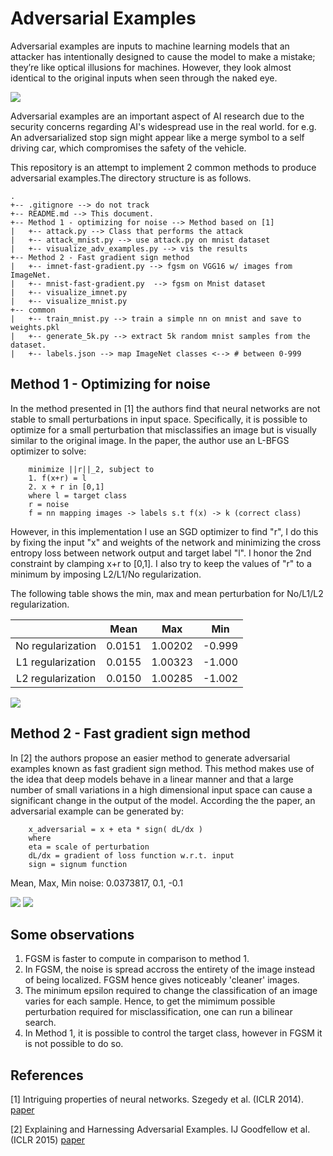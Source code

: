 # Adversarial Examples

Adversarial examples are inputs to machine learning models that an attacker has intentionally designed to cause the model to make a mistake; they’re like optical illusions for machines. However, they look almost identical to the original inputs when seen through the naked eye. 

![](https://blog.openai.com/content/images/2017/02/adversarial_img_1.png)

Adversarial examples are an important aspect of AI research due to the security concerns regarding AI's widespread use in the real world. for e.g. An adversarialized stop sign might appear like a merge symbol to a self driving car, which compromises the safety of the vehicle.

This repository is an attempt to implement 2 common methods to produce adversarial examples.The directory structure is as follows. 

```
.
+-- .gitignore --> do not track
+-- README.md --> This document.
+-- Method 1 - optimizing for noise --> Method based on [1] 
|   +-- attack.py --> Class that performs the attack
|   +-- attack_mnist.py --> use attack.py on mnist dataset
|   +-- visualize_adv_examples.py --> vis the results
+-- Method 2 - Fast gradient sign method
|   +-- imnet-fast-gradient.py --> fgsm on VGG16 w/ images from ImageNet. 
|   +-- mnist-fast-gradient.py  --> fgsm on Mnist dataset
|   +-- visualize_imnet.py 
|   +-- visualize_mnist.py
+-- common
|   +-- train_mnist.py --> train a simple nn on mnist and save to weights.pkl
|   +-- generate_5k.py --> extract 5k random mnist samples from the dataset. 
|   +-- labels.json --> map ImageNet classes <--> # between 0-999
```

## Method 1 - Optimizing for noise

In the method presented in [1] the authors find that neural networks are not stable to small perturbations in input space. Specifically, it is possible to optimize for a small perturbation that misclassifies an image but is visually similar to the original image. 
In the paper, the author use an L-BFGS optimizer to solve:

```
    minimize ||r||_2, subject to
    1. f(x+r) = l
    2. x + r in [0,1] 
    where l = target class
    r = noise 
    f = nn mapping images -> labels s.t f(x) -> k (correct class) 
```

However, in this implementation I use an SGD optimizer to find "r", I do this by fixing the input "x" and weights of the network and minimizing the cross entropy loss between network output and target label "l". 
I honor the 2nd constraint by clamping x+r to [0,1]. I also try to keep the values of "r" to a minimum by imposing L2/L1/No regularization. 

The following table shows the min, max and mean perturbation for No/L1/L2 regularization.

|                   |  Mean  |   Max   |   Min  |
|:-----------------:|:------:|:-------:|:------:|
| No regularization | 0.0151 | 1.00202 | -0.999 |
| L1 regularization | 0.0155 | 1.00323 | -1.000 |
| L2 regularization | 0.0150 | 1.00285 | -1.002 |

![](images/mnist_paper_1.png)

## Method 2 - Fast gradient sign method

In [2] the authors propose an easier method to generate adversarial examples known as fast gradient sign method. This method makes use of the idea that deep models behave in a linear manner and that a large number of small variations in a high dimensional input space can cause a significant change in the output of the model. According the the paper, an adversarial example can be generated by:

```
    x_adversarial = x + eta * sign( dL/dx )
    where
    eta = scale of perturbation
    dL/dx = gradient of loss function w.r.t. input
    sign = signum function
```

Mean, Max, Min noise: 0.0373817, 0.1, -0.1

![](images/mnist_fgsm.png)
![](images/imnet_fgsm.png)

## Some observations 
1. FGSM is faster to compute in comparison to method 1. 
2. In FGSM, the noise is spread accross the entirety of the image instead of being localized. FGSM hence gives noticeably 'cleaner' images. 
3. The minimum epsilon required to change the classification of an image varies for each sample. Hence, to get the mimimum possible perturbation required for misclassification, one can run a bilinear search. 
4. In Method 1, it is possible to control the target class, however in FGSM it is not possible to do so. 



## References 

[1] Intriguing properties of neural networks. Szegedy et al. (ICLR 2014). [paper](https://arxiv.org/abs/1312.6199)

[2] Explaining and Harnessing Adversarial Examples. IJ Goodfellow et al. (ICLR 2015) [paper](https://arxiv.org/abs/1412.6572) 

